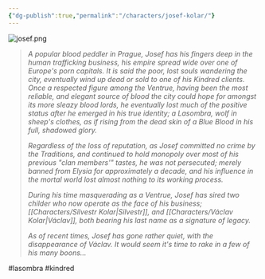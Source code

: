 ```yaml
---
{"dg-publish":true,"permalink":"/characters/josef-kolar/"}
---
```


![josef.png](/img/user/Images/josef.png)

> *A popular blood peddler in Prague, Josef has his fingers deep in the human trafficking business, his empire spread wide over one of Europe's porn capitals. It is said the poor, lost souls wandering the city, eventually wind up dead or sold to one of his Kindred clients. Once a respected figure among the Ventrue, having been the most reliable, and elegant source of blood the city could hope for amongst its more sleazy blood lords, he eventually lost much of the positive status after he emerged in his true identity; a Lasombra, wolf in sheep's clothes, as if rising from the dead skin of a Blue Blood in his full, shadowed glory.* 
> 
> *Regardless of the loss of reputation, as Josef committed no crime by the Traditions, and continued to hold monopoly over most of his previous "clan members'" tastes, he was not persecuted; merely banned from Elysia for approximately a decade, and his influence in the mortal world lost almost nothing to its working process.*
> 
> *During his time masquerading as a Ventrue, Josef has sired two childer who now operate as the face of his business; [[Characters/Silvestr Kolar\|Silvestr]], and [[Characters/Václav Kolar\|Václav]], both bearing his last name as a signature of legacy.*
> 
> *As of recent times, Josef has gone rather quiet, with the disappearance of Václav. It would seem it's time to rake in a few of his many boons...* 

#lasombra #kindred